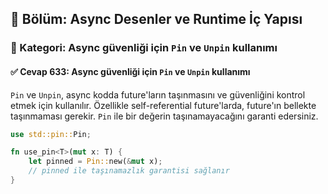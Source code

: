 ## 📘 Bölüm: Async Desenler ve Runtime İç Yapısı  
### 🔹 Kategori: Async güvenliği için `Pin` ve `Unpin` kullanımı  
#### ✅ Cevap 633: Async güvenliği için `Pin` ve `Unpin` kullanımı

`Pin` ve `Unpin`, async kodda future'ların taşınmasını ve güvenliğini kontrol etmek için kullanılır. Özellikle self-referential future'larda, future'ın bellekte taşınmaması gerekir. `Pin` ile bir değerin taşınamayacağını garanti edersiniz.

```rust
use std::pin::Pin;

fn use_pin<T>(mut x: T) {
    let pinned = Pin::new(&mut x);
    // pinned ile taşınamazlık garantisi sağlanır
}
```
